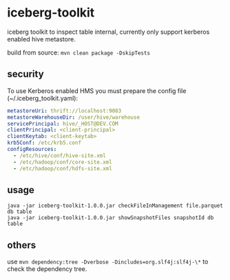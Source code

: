 # iceberg-toolkit

iceberg toolkit to inspect table internal, currently only support kerberos enabled hive metastore.

build from source: `mvn clean package -DskipTests`

## security

To use Kerberos enabled HMS you must prepare the config file (~/.iceberg_toolkit.yaml):
```yaml
metastoreUri: thrift://localhost:9083
metastoreWarehouseDir: /user/hive/warehouse
servicePrincipal: hive/_HOST@DEV.COM
clientPrincipal: <client-principal>
clientKeytab: <client-keytab>
krb5Conf: /etc/krb5.conf
configResources:
  - /etc/hive/conf/hive-site.xml
  - /etc/hadoop/conf/core-site.xml
  - /etc/hadoop/conf/hdfs-site.xml
```

## usage

```shell
java -jar iceberg-toolkit-1.0.0.jar checkFileInManagement file.parquet db table
java -jar iceberg-toolkit-1.0.0.jar showSnapshotFiles snapshotId db table
```


## others

use `mvn dependency:tree -Dverbose -Dincludes=org.slf4j:slf4j-\*` to check the dependency tree.